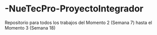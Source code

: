 # -NueTecPro-ProyectoIntegrador
Repositorio para todos los trabajos del Momento 2 (Semana 7) hasta el Momento 3 (Semana 18)
